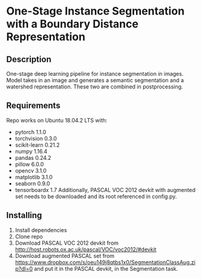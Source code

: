 # One-Stage Instance Segmentation with a Boundary Distance Representation

## Description
One-stage deep learning pipeline for instance segmentation in images. Model takes in an image and generates a semantic segmentation and a watershed representation. These two are combined in postprocessing.

## Requirements
Repo works on Ubuntu 18.04.2 LTS with:
- pytorch 1.1.0
- torchvision 0.3.0
- scikit-learn 0.21.2
- numpy 1.16.4
- pandas 0.24.2
- pillow 6.0.0
- opencv 3.1.0
- matplotlib 3.1.0
- seaborn 0.9.0
- tensorboardx 1.7
Additionally, PASCAL VOC 2012 devkit with augmented set needs to be downloaded and its root referenced in config.py.

## Installing
1. Install dependencies
2. Clone repo
3. Download PASCAL VOC 2012 devkit from http://host.robots.ox.ac.uk/pascal/VOC/voc2012/#devkit
4. Download augmented PASCAL set from https://www.dropbox.com/s/oeu149j8qtbs1x0/SegmentationClassAug.zip?dl=0 and put it in the PASCAL devkit, in the Segmentation task.
